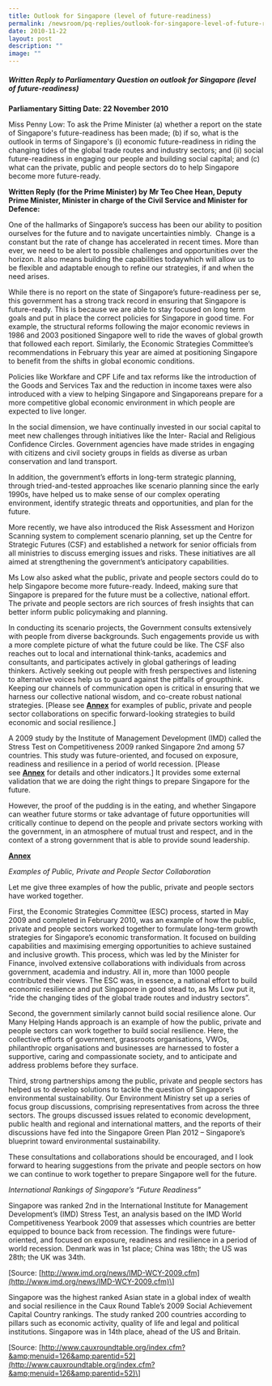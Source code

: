 ```yaml
---
title: Outlook for Singapore (level of future‑readiness)
permalink: /newsroom/pq-replies/outlook-for-singapore-level-of-future-readiness/
date: 2010-11-22
layout: post
description: ""
image: ""
---
```

##### Written Reply to Parliamentary Question on outlook for Singapore (level of future-readiness)

**Parliamentary Sitting Date: 22 November 2010**

Miss Penny Low: To ask the Prime Minister (a) whether a report on the state of Singapore's future-readiness has been made; (b) if so, what is the outlook in terms of Singapore's (i) economic future-readiness in riding the changing tides of the global trade routes and industry sectors; and (ii) social future-readiness in engaging our people and building social capital; and (c) what can the private, public and people sectors do to help Singapore become more future-ready.

**Written Reply (for the Prime Minister) by**&nbsp;**Mr Teo Chee Hean, Deputy Prime Minister, Minister in charge of the Civil Service and Minister for Defence:**

One of the hallmarks of Singapore’s success has been our ability to position ourselves for the future and to navigate uncertainties nimbly.&nbsp; Change is a constant but the rate of change has accelerated in recent times. More than ever, we need to be alert to possible challenges and opportunities over the horizon. It also means building the capabilities&nbsp;todaywhich will allow us to be flexible and adaptable enough to refine our strategies, if and when the need arises.

While there is no report on the state of Singapore’s future-readiness per se, this government has a strong track record in ensuring that Singapore is future-ready. This is because we are able to stay focused on long term goals and put in place the correct policies for Singapore in good time. For example, the structural reforms following the major economic reviews in 1986 and 2003 positioned Singapore well to ride the waves of global growth that followed each report. Similarly, the Economic Strategies Committee’s recommendations in February this year are aimed at positioning Singapore to benefit from the shifts in global economic conditions.&nbsp;

Policies like Workfare and CPF Life and tax reforms like the introduction of the Goods and Services Tax and the reduction in income taxes were also introduced with a view to helping Singapore and Singaporeans prepare for a more competitive global economic environment in which people are expected to live longer.

In the social dimension, we have continually invested in our social capital to meet new challenges through initiatives like the Inter- Racial and Religious Confidence Circles. Government agencies have made strides in engaging with citizens and civil society groups in fields as diverse as urban conservation and land transport.

In addition, the government’s efforts in long-term strategic planning, through tried-and-tested approaches like scenario planning since the early 1990s, have helped us to make sense of our complex operating environment, identify strategic threats and opportunities, and plan for the future.

More recently, we have also introduced the Risk Assessment and Horizon Scanning system to complement scenario planning, set up the Centre for Strategic Futures (CSF) and established a network for senior officials from all ministries to discuss emerging issues and risks. These initiatives are all aimed at strengthening the government’s anticipatory capabilities.

Ms Low also asked what the public, private and people sectors could do to help Singapore become more future-ready. Indeed, making sure that Singapore is prepared for the future must be a collective, national effort. The private and people sectors are rich sources of fresh insights that can better inform public policymaking and planning.

In conducting its scenario projects, the Government consults extensively with people from diverse backgrounds. Such engagements provide us with a more complete picture of what the future could be like. The CSF also reaches out to local and international think-tanks, academics and consultants, and participates actively in global gatherings of leading thinkers. Actively seeking out people with fresh perspectives and listening to alternative voices help us to guard against the pitfalls of groupthink. Keeping our channels of communication open is critical in ensuring that we harness our collective national wisdom, and co-create robust national strategies. \[Please see&nbsp;<u>**Annex**</u>&nbsp;for examples of public, private and people sector collaborations on specific forward-looking strategies to build economic and social resilience.\]&nbsp;

A 2009 study by the Institute of Management Development (IMD) called the Stress Test on Competitiveness 2009 ranked Singapore 2nd&nbsp;among 57 countries. This study was future-oriented, and focused on exposure, readiness and resilience in a period of world recession. \[Please see&nbsp;<u>**Annex**</u>&nbsp;for details and other indicators.\] It provides some external validation that we are doing the right things to prepare Singapore for the future.&nbsp;

However, the proof of the pudding is in the eating, and whether Singapore can weather future storms or take advantage of future opportunities will critically continue to depend on the people and private sectors working with the government, in an atmosphere of mutual trust and respect, and in the context of a strong government that is able to provide sound leadership.

<u>**Annex**</u>

_Examples of Public, Private and People Sector Collaboration_&nbsp;&nbsp;

Let me give three examples of how the public, private and people sectors have worked together.

First, the Economic Strategies Committee (ESC) process, started in May 2009 and completed in February 2010, was an example of how the public, private and people sectors worked together to formulate long-term growth strategies for Singapore’s economic transformation. It focused on building capabilities and maximising emerging opportunities to achieve sustained and inclusive growth. This process, which was led by the Minister for Finance, involved extensive collaborations with individuals from across government, academia and industry. All in, more than 1000 people contributed their views. The ESC was, in essence, a national effort to build economic resilience and put Singapore in good stead to, as Ms Low put it, “ride the changing tides of the global trade routes and industry sectors”.

Second, the government similarly cannot build social resilience alone. Our Many Helping Hands approach is an example of how the public, private and people sectors can work together to build social resilience. Here, the collective efforts of government, grassroots organisations, VWOs, philanthropic organisations and businesses are harnessed to foster a supportive, caring and compassionate society, and to anticipate and address problems before they surface.

Third, strong partnerships among the public, private and people sectors has helped us to develop solutions to tackle the question of Singapore’s environmental sustainability. Our Environment Ministry set up a series of focus group discussions, comprising representatives from across the three sectors. The groups discussed issues related to economic development, public health and regional and international matters, and the reports of their discussions have fed into the Singapore Green Plan 2012 – Singapore’s blueprint toward environmental sustainability.

These consultations and collaborations should be encouraged, and I look forward to hearing suggestions from the private and people sectors on how we can continue to work together to prepare Singapore well for the future.

_International Rankings of Singapore’s “Future Readiness”_

Singapore was ranked 2nd in the International Institute for Management Development’s (IMD) Stress Test, an analysis based on the IMD World Competitiveness Yearbook 2009 that assesses which countries are better equipped to bounce back from recession. The findings were future-oriented, and focused on exposure, readiness and resilience in a period of world recession. Denmark was in 1st&nbsp;place; China was 18th; the US was 28th; the UK was 34th.

\[Source:&nbsp;[http://www.imd.org/news/IMD-WCY-2009.cfm](http://www.imd.org/news/IMD-WCY-2009.cfm)\]&nbsp;

Singapore was the highest ranked Asian state in a global index of wealth and social resilience in the Caux Round Table’s 2009 Social Achievement Capital Country rankings. The study ranked 200 countries according to pillars such as economic activity, quality of life and legal and political institutions. Singapore was in 14th place, ahead of the US and Britain.

\[Source:&nbsp;[http://www.cauxroundtable.org/index.cfm?&amp;menuid=126&amp;parentid=52](http://www.cauxroundtable.org/index.cfm?&amp;menuid=126&amp;parentid=52)\]